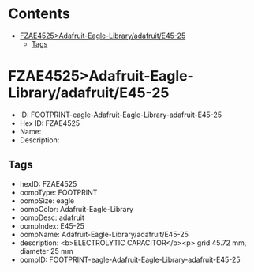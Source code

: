 



Contents
========

* [FZAE4525>Adafruit-Eagle-Library/adafruit/E45-25](#fzae4525adafruit-eagle-libraryadafruite45-25)
	* [Tags](#tags)

# FZAE4525>Adafruit-Eagle-Library/adafruit/E45-25

- ID: FOOTPRINT-eagle-Adafruit-Eagle-Library-adafruit-E45-25
- Hex ID: FZAE4525
- Name: 
- Description: 

## Tags

- hexID: FZAE4525
- oompType: FOOTPRINT
- oompSize: eagle
- oompColor: Adafruit-Eagle-Library
- oompDesc: adafruit
- oompIndex: E45-25
- oompName: Adafruit-Eagle-Library/adafruit/E45-25
- description: &lt;b&gt;ELECTROLYTIC CAPACITOR&lt;/b&gt;&lt;p&gt;
grid 45.72 mm, diameter 25 mm
- oompID: FOOTPRINT-eagle-Adafruit-Eagle-Library-adafruit-E45-25

